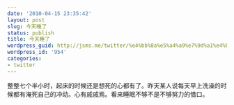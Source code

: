 ```yaml
---
date: '2010-04-15 23:35:42'
layout: post
slug: 今天睡了
status: publish
title: 今天睡了
wordpress_guid: http://jsms.me/twitter/%e4%bb%8a%e5%a4%a9%e7%9d%a1%e4%ba%86
wordpress_id: '954'
categories:
- twitter
---
```


整整七个半小时，起床的时候还是想死的心都有了。昨天某人说每天早上洗澡的时候都有淹死自己的冲动。心有戚戚焉。看来睡眠不够不是不够努力的借口。
